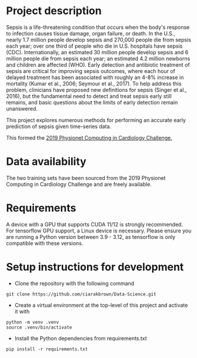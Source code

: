 # Project description
Sepsis is a life-threatening condition that occurs when the body's response to infection causes tissue damage, organ failure, or death. In the U.S., nearly 1.7 million people develop sepsis and 270,000 people die from sepsis each year; over one third of people who die in U.S. hospitals have sepsis (CDC). Internationally, an estimated 30 million people develop sepsis and 6 million people die from sepsis each year; an estimated 4.2 million newborns and children are affected (WHO). Early detection and antibiotic treatment of sepsis are critical for improving sepsis outcomes, where each hour of delayed treatment has been associated with roughly an 4-8% increase in mortality (Kumar et al., 2006; Seymour et al., 2017). To help address this problem, clinicians have proposed new definitions for sepsis (Singer et al., 2016), but the fundamental need to detect and treat sepsis early still remains, and basic questions about the limits of early detection remain unanswered.

This project explores numerous methods for performing an accurate early prediction of sepsis given time-series data.

This formed the [2019 Physionet Computing in Cardiology Challenge.](https://physionet.org/content/challenge-2019/1.0.0/)

# Data availability
The two training sets have been sourced from the 2019 Physionet Computing in Cardiology Challenge and are freely available.

# Requirements
A device with a GPU that supports CUDA 11/12 is strongly recommended. For tensorflow GPU support, a Linux device is necessary.
Please ensure you are running a Python version between 3.9 - 3.12, as tensorflow is only compatible with these versions.

# Setup instructions for development
- Clone the repository with the following command
```
git clone https://github.com/ciarakbrown/Data-Science.git
```
- Create a virtual environment at the top-level of this project and activate it with
```
python -m venv .venv
source .venv/bin/activate
```
- Install the Python dependencies from requirements.txt
```
pip install -r requirements.txt
```

